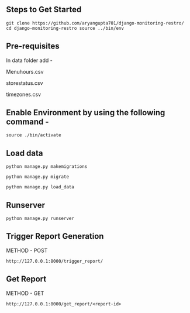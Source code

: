 ## Steps to Get Started 

`git clone https://github.com/aryangupta701/django-monitoring-restro/
 cd django-monitoring-restro
 source ../bin/env
 `


## Pre-requisites 

In data folder add -

Menuhours.csv

storestatus.csv

timezones.csv

## Enable Environment by using the following command - 

`source ./bin/activate`

## Load data

`python manage.py makemigrations`

`python manage.py migrate`

`python manage.py load_data`

## Runserver 

`python manage.py runserver`


## Trigger Report Generation 

METHOD - POST 

`http://127.0.0.1:8000/trigger_report/`

## Get Report

METHOD - GET 

`http://127.0.0.1:8000/get_report/<report-id>`

